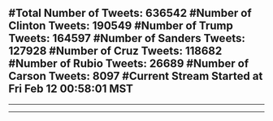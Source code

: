 #Total Number of Tweets: 636542 
#Number of Clinton Tweets: 190549
#Number of Trump Tweets: 164597
#Number of Sanders Tweets: 127928
#Number of Cruz Tweets: 118682
#Number of Rubio Tweets: 26689
#Number of Carson Tweets: 8097
#Current Stream Started at Fri Feb 12 00:58:01 MST
---
---
---
